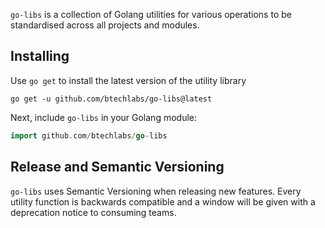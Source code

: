 `go-libs` is a collection of Golang utilities for various operations to be
standardised across all projects and modules.

## Installing

Use `go get` to install the latest version of the utility library

```shell
go get -u github.com/btechlabs/go-libs@latest
```

Next, include `go-libs` in your Golang module:

```go
import github.com/btechlabs/go-libs
```

## Release and Semantic Versioning

`go-libs` uses Semantic Versioning when releasing new features. Every utility
function is backwards compatible and a window will be given with a deprecation 
notice to consuming teams.